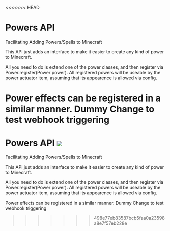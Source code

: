 <<<<<<< HEAD
# Powers API
Facilitating Adding Powers/Spells to Minecraft

This API just adds an interface to make it easier to create any kind of power to Minecraft.

All you need to do is extend one of the power classes, and then register via Power.register(Power power).
All registered powers will be useable by the power actuator item, assuming that its appearence is allowed via config.

Power effects can be registered in a similar manner.
Dummy Change to test webhook triggering
=======
# Powers API  <a href='http://75.191.167.38:8080/job/Minecraft-Forge/job/PowersAPI/job/develop/'><img src='http://75.191.167.38:8080/buildStatus/icon?job=Minecraft-Forge/PowersAPI/develop'></a>
Facilitating Adding Powers/Spells to Minecraft

This API just adds an interface to make it easier to create any kind of power to Minecraft.

All you need to do is extend one of the power classes, and then register via Power.register(Power power).
All registered powers will be useable by the power actuator item, assuming that its appearence is allowed via config.

Power effects can be registered in a similar manner.
Dummy Change to test webhook triggering
>>>>>>> 498e77eb83587bcb5faa0a23598a8e7f57eb228e
